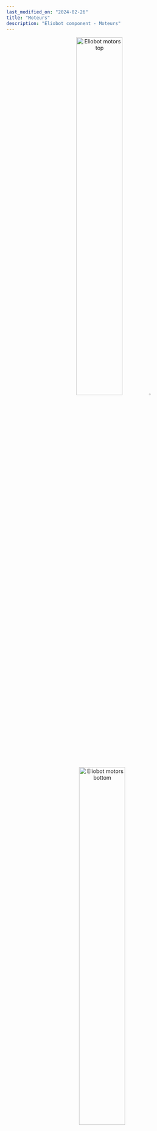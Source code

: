 ```yaml
---
last_modified_on: "2024-02-26"
title: "Moteurs"
description: "Eliobot component - Moteurs"
---
```



<p align="middle">
    <img src={require('@site/static/img/eliobot/motors/Eliobot - Motors Top.png').default} alt="Eliobot motors top" width="49%" />
    <img src={require('@site/static/img/blank.png').default} width="2%"/>
    <img src={require('@site/static/img/eliobot/motors/Eliobot - Motors Bottom.png').default} alt="Eliobot motors bottom" width="49%" />
</p>


## Utilisation avec Elioblocs

Pour utiliser les moteurs de Eliobot sur Elioblocs, on utilise les blocs de la catégorie `Mouvement` car ce sont les moteurs qui permettent à Eliobot de se déplacer.


## Utilisation avec Python

Pour utiliser les moteurs de Eliobot en Python, tu peux utiliser les fonctions disponibles dans la librairie `elio.py`.

Les moteurs sont branchés sur les pins suivants :

|     | Moteur gauche | Moteur droit |
|-----|---------------|--------------|
| IN1 | IO35          | IO36         |
| IN2 | IO37          | IO38         |

On les utilise en pwm, c'est-à-dire qu'on peut contrôler la vitesse des moteurs en plus de leur sens de rotation.

Pour en savoir plus sur la pwm : [Wikipedia PWM](https://fr.wikipedia.org/wiki/Modulation_de_largeur_d%27impulsion)

## Exemples associés

### Exemple Elioblocs

>
><img src={require('@site/static/img/eliobot/motors/example-movements-elioblocs.jpg').default} alt="exemple mouvement elioblocs" width="49%" />
>

Ici, on utilise les blocs <img src={require('@site/static/img/eliobot/motors/movement-category.jpg').default} style={{ width: '14%', verticalAlign: 'middle' }} alt="Catégorie mouvement" /> pour faire avancer Eliobot s'il ne détecte pas d'obstacle devant lui sinon il tourne à droite.

---

### Exemple Python

#### Avec la librairie `elio.py`

```python
import elio
import time

speed = 100


while True:
    if elio.getObstacle(1):
        elio.turnRight(speed)

    else:
        elio.moveForward(speed)
```

Dans cet exemple, Eliobot avance s'il ne détecte pas d'obstacle devant lui sinon il tourne à droite.

#### Sans la librairie `elio.py`

```python
import elio
import time
import board
import pwmio

# Configuration des pins
moteurDroit1 = pwmio.PWMOut(board.IO36)
moteurDroit2 = pwmio.PWMOut(board.IO38)
moteurGauche1 = pwmio.PWMOut(board.IO35)
moteurGauche2 = pwmio.PWMOut(board.IO37)

# Vitesse des moteurs
vitesse = 65535 # vitesses entre 0 et 65535

while True:
    if elio.getObstacle(1):
        moteurDroit1.duty_cycle = 0
        moteurDroit2.duty_cycle = vitesse
        moteurGauche1.duty_cycle = vitesse
        moteurGauche2.duty_cycle = 0

    else:
        moteurDroit1.duty_cycle = vitesse
        moteurDroit2.duty_cycle = 0
        moteurGauche1.duty_cycle = 0
        moteurGauche2.duty_cycle = vitesse
```
Même exemple que précédemment, mais sans utiliser la librairie `elio.py`.